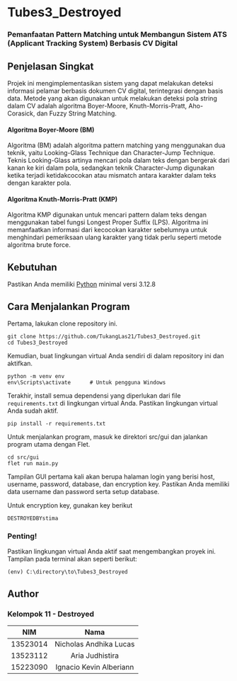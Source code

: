 # Tubes3_Destroyed
### Pemanfaatan Pattern Matching untuk Membangun Sistem ATS (Applicant Tracking System) Berbasis CV Digital

## Penjelasan Singkat
Projek ini mengimplementasikan sistem yang dapat melakukan deteksi informasi pelamar berbasis dokumen CV digital, terintegrasi dengan basis data. Metode yang akan digunakan untuk melakukan deteksi pola string dalam CV adalah algoritma Boyer-Moore, Knuth-Morris-Pratt, Aho-Corasick, dan Fuzzy String Matching.

#### Algoritma Boyer-Moore (BM)
Algoritma (BM) adalah algoritma pattern matching yang menggunakan dua teknik, yaitu Looking-Glass Technique dan Character-Jump Technique.  Teknis Looking-Glass artinya mencari pola dalam teks dengan bergerak dari kanan ke kiri dalam pola, sedangkan teknik Character-Jump digunakan ketika terjadi ketidakcocokan atau mismatch antara karakter dalam teks dengan karakter pola.

#### Algoritma Knuth-Morris-Pratt (KMP)
Algoritma KMP digunakan untuk mencari pattern dalam teks dengan menggunakan tabel fungsi Longest Proper Suffix (LPS). Algoritma ini memanfaatkan informasi dari kecocokan karakter sebelumnya untuk menghindari pemeriksaan ulang karakter yang tidak perlu seperti metode algoritma brute force. 



## Kebutuhan
Pastikan Anda memiliki [Python](https://www.python.org/downloads/) minimal versi 3.12.8

## Cara Menjalankan Program
Pertama, lakukan clone repository ini.
```shell
git clone https://github.com/TukangLas21/Tubes3_Destroyed.git
cd Tubes3_Destroyed
```

Kemudian, buat lingkungan virtual Anda sendiri di dalam repository ini dan aktifkan.
```shell
python -m venv env
env\Scripts\activate      # Untuk pengguna Windows
```

Terakhir, install semua dependensi yang diperlukan dari file `requirements.txt` di lingkungan virtual Anda. Pastikan lingkungan virtual Anda sudah aktif.
```shell
pip install -r requirements.txt
```

Untuk menjalankan program, masuk ke direktori src/gui dan jalankan program utama dengan Flet.
```shell
cd src/gui
flet run main.py
```
Tampilan GUI pertama kali akan berupa halaman login yang berisi host, username, password, database, dan encryption key. Pastikan Anda memiliki data username dan password serta setup database.

Untuk encryption key, gunakan key berikut
```shell
DESTROYEDBYstima
```

### Penting!
Pastikan lingkungan virtual Anda aktif saat mengembangkan proyek ini. Tampilan pada terminal akan seperti berikut:
```shell
(env) C:\directory\to\Tubes3_Destroyed
```

## Author
### **Kelompok 11 - Destroyed**
|   NIM    |                  Nama                  |
| :------: | :------------------------------------: |
| 13523014 |         Nicholas Andhika Lucas         |
| 13523112 |            Aria Judhistira             |
| 15223090 |         Ignacio Kevin Alberiann        |